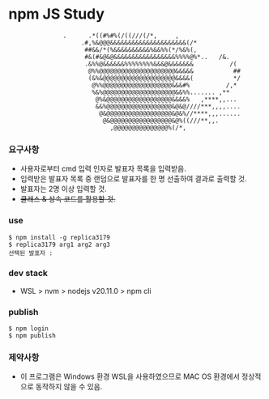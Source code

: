 # npm JS Study
                   .      .*((#%#%(/((///(/*,     ,                        
                        .#,%&@@@&&&&&&&&&&&&&&&&&&&&&(/*                        
                         ##&&/*(%&&&&&&&&&&%&&%%(*/%&%(,                        
                         #&(#&@&@&&&&&&&&&&&&&&&&&%%%%@%*..   /&.               
                         .&%%@&&&&&&%%%%%%%%&&&@&&&&&&&          /(             
                          @%%@@@@@@@@@@@@@@@@@@@@@&&&&&           ##            
                          (&%&@@@@@@@@@@@@@@@@@@@@&&&&(           */            
                           @%%@@@@@@@@@@@@@@@@@@@&&&#%          /,*             
                           %&%@@@@@@@@@@@@@@@@@@@@&&%%....... ,**               
                            @%&@@@@@@@@@@@@@@@@@@&&&&%   ,****,,...             
                            &&%@@@@@@@@@@@@@@@@@@&@&@////***,,,,....            
                             @&@@@@@@@@@@@@@@@@@@&@&%//****,,,......            
                              @&@@@@@@@@@@@@@@@@@&@%((///**,,.                  
                                ,@@@@@@@@@@@@@@@%(/*,

### 요구사항
- 사용자로부터 cmd 입력 인자로 발표자 목록을 입력받음.
- 입력받은 발표자 목록 중 랜덤으로 발표자를 한 명 선출하여 결과로 출력할 것.
- 발표자는 2명 이상 입력할 것.
- ~~클래스 & 상속 코드를 활용할 것.~~

### use
```
$ npm install -g replica3179
$ replica3179 arg1 arg2 arg3 
선택된 발표자 :
```

### dev stack
- WSL > nvm > nodejs v20.11.0 > npm cli


### publish
```
$ npm login
$ npm publish
```

### 제약사항
- 이 프로그램은 Windows 환경 WSL을 사용하였으므로 MAC OS 환경에서 정상적으로 동작하지 않을 수 있음.
